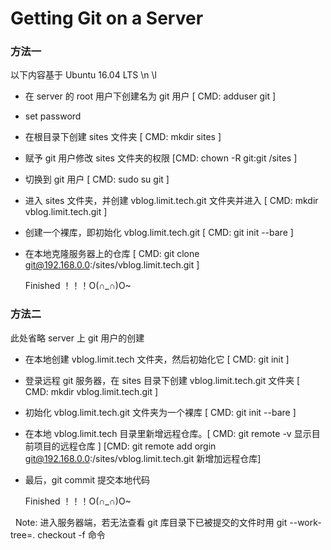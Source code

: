 # Getting Git on a Server

### 方法一

   以下内容基于 Ubuntu 16.04 LTS \n \l

+ 在 server 的 root 用户下创建名为 git 用户 [ CMD: adduser git ]
+ set password
+ 在根目录下创建 sites 文件夹 [ CMD: mkdir sites ]
+ 赋予 git 用户修改 sites 文件夹的权限  [CMD: chown -R git:git /sites ]
+ 切换到 git 用户 [ CMD: sudo su git ]
+ 进入 sites 文件夹，并创建 vblog.limit.tech.git 文件夹并进入 [ CMD: mkdir vblog.limit.tech.git ]
+ 创建一个裸库，即初始化 vblog.limit.tech.git [ CMD: git init --bare ]
+ 在本地克隆服务器上的仓库 [ CMD: git clone git@192.168.0.0:/sites/vblog.limit.tech.git ]

   Finished ！！！O(∩_∩)O~
   
### 方法二

   此处省略 server 上 git 用户的创建
   
+ 在本地创建 vblog.limit.tech 文件夹，然后初始化它 [ CMD: git init ]
+ 登录远程 git 服务器，在 sites 目录下创建 vblog.limit.tech.git 文件夹 [ CMD: mkdir vblog.limit.tech.git ]
+ 初始化 vblog.limit.tech.git 文件夹为一个裸库 [ CMD: git init --bare ]
+ 在本地 vblog.limit.tech 目录里新增远程仓库。[ CMD: git remote -v 显示目前项目的远程仓库 ] [CMD: git remote add orgin git@192.168.0.0:/sites/vblog.limit.tech.git 新增加远程仓库]
+ 最后，git commit 提交本地代码
 
   Finished ！！！O(∩_∩)O~
   
   
   
   Note: 进入服务器端，若无法查看 git 库目录下已被提交的文件时用 git --work-tree=. checkout -f 命令
